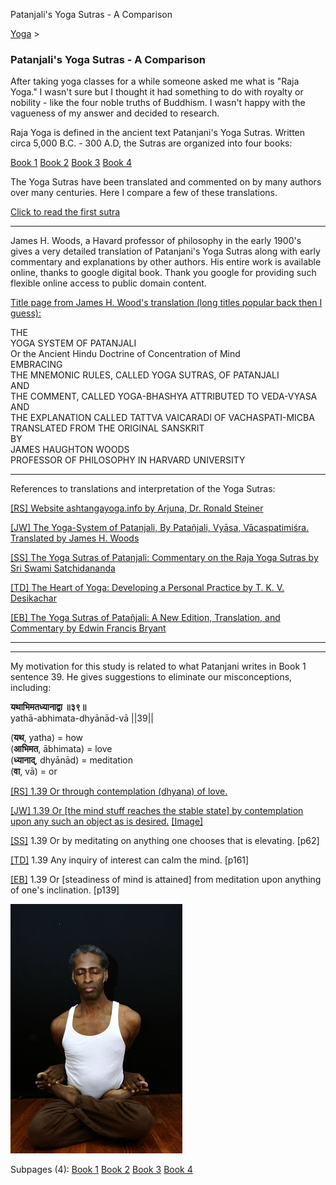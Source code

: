 Patanjali's Yoga Sutras - A Comparison

[Yoga](../yoga.html)‎ > ‎

### Patanjali's Yoga Sutras - A Comparison

After taking yoga classes for a while someone asked me what is "Raja Yoga." I wasn't sure but I thought it had something to do with royalty or nobility - like the four noble truths of Buddhism. I wasn't happy with the vagueness of my answer and decided to research.

Raja Yoga is defined in the ancient text Patanjani's Yoga Sutras. Written circa 5,000 B.C. - 300 A.D, the Sutras are organized into four books:

[Book 1](patanjani/book-1.html) [Book 2](patanjani/book-2.html) [Book 3](patanjani/book-3.html) [Book 4](patanjani/book-4.html)

The Yoga Sutras have been translated and commented on by many authors over many centuries. Here I compare a few of these translations.

[Click to read the first sutra](patanjani/book-1/11.html)

---

James H. Woods, a Havard professor of philosophy in the early 1900's gives a very detailed translation of Patanjani's Yoga Sutras along with early commentary and explanations by other authors. His entire work is available online, thanks to google digital book. Thank you google for providing such flexible online access to public domain content.

[Title page from James H. Wood's translation (long titles popular back then I guess):](http://books.google.com/books?id=YzFImjtOxUwC&pg=PR3&ci=20%2C54%2C931%2C809&source=bookclip)

THE  
YOGA SYSTEM OF PATANJALI  
Or the Ancient Hindu Doctrine of Concentration of Mind  
EMBRACING  
THE MNEMONIC RULES, CALLED YOGA SUTRAS, OF PATANJALI  
AND  
THE COMMENT, CALLED YOGA-BHASHYA ATTRIBUTED TO VEDA-VYASA  
AND  
THE EXPLANATION CALLED TATTVA VAICARADl OF VACHASPATI-MICBA  
TRANSLATED FROM THE ORIGINAL SANSKRIT  
BY  
JAMES HAUGHTON WOODS  
PROFESSOR OF PHILOSOPHY IN HARVARD UNIVERSITY

---

References to translations and interpretation of the Yoga Sutras:

[\[RS\] Website ashtangayoga.info by Arjuna, Dr. Ronald Steiner](http://www.ashtangayoga.info/philosophy/yoga-sutra-patanjali/)

[\[JW\] The Yoga-System of Patanjali, By Patañjali, Vyāsa, Vācaspatimiśra. Translated by James H. Woods](http://books.google.com/books?id=YzFImjtOxUwC)

[\[SS\] The Yoga Sutras of Patanjali: Commentary on the Raja Yoga Sutras by Sri Swami Satchidananda](http://www.amazon.com/Yoga-Sutras-Patanjali-Commentary-Satchidananda/dp/0932040381)

[\[TD\] The Heart of Yoga: Developing a Personal Practice by T. K. V. Desikachar](http://www.amazon.com/Heart-Yoga-Developing-Personal-Practice/dp/089281764X/ref=sr_1_5?ie=UTF8&qid=1326228195&sr=8-5)

[\[EB\] The Yoga Sutras of Patañjali: A New Edition, Translation, and Commentary by Edwin Francis Bryant](http://www.amazon.com/Yoga-Sutras-Patanjali-Translation-Commentary/dp/0865477361/ref=sr_1_1?ie=UTF8&s=books&qid=1250508322&sr=1-1)

---

---

My motivation for this study is related to what Patanjani writes in Book 1 sentence 39. He gives suggestions to eliminate our misconceptions, including:

**यथाभिमतध्यानाद्वा ॥३९॥**  
yathā-abhimata-dhyānād-vā ||39||

(**यथ**, yatha) = how  
(**आभिमत**, ābhimata) = love  
(**ध्यानाद्**, dhyānād) = meditation  
(**वा**, vā) = or

[\[RS\] 1.39 Or through contemplation (dhyana) of love.](http://www.ashtangayoga.info/philosophy/yoga-sutra-patanjali/chapter-1/item/yatha-abhimata-dhyanad-va-39)

[\[JW\] 1.39 Or \[the mind stuff reaches the stable state\] by contemplation upon any such an object as is desired.](http://books.google.com/books?id=YzFImjtOxUwC&pg=PA77&ci=150%2C314%2C699%2C54&source=bookclip) [\[Image\]](http://www.johnhenrythompson.com/yoga/patanjani/Book1-39.png?attredirects=0)

[\[SS\]](http://www.amazon.com/Yoga-Sutras-Patanjali-Commentary-Satchidananda/dp/0932040381) 1.39 Or by meditating on anything one chooses that is elevating. \[p62\]

[\[TD\]](http://www.amazon.com/Heart-Yoga-Developing-Personal-Practice/dp/089281764X/ref=sr_1_5?ie=UTF8&qid=1326228195&sr=8-5) 1.39 Any inquiry of interest can calm the mind. \[p161\]

[\[EB\]](http://www.amazon.com/Yoga-Sutras-Patanjali-Translation-Commentary/dp/0865477361/ref=sr_1_1?ie=UTF8&s=books&qid=1250508322&sr=1-1) 1.39 Or \[steadiness of mind is attained\] from meditation upon anything of one's inclination. \[p139\]

[![](../_/rsrc/1357256041325/yoga/patanjani/eyes-closed-bound2-height=400&width=275.jpg)](http://www.johnhenrythompson.com/yoga/patanjani/eyes-closed-bound2.jpg?attredirects=0)

Subpages (4): [Book 1](patanjani/book-1.html) [Book 2](patanjani/book-2.html) [Book 3](patanjani/book-3.html) [Book 4](patanjani/book-4.html)
